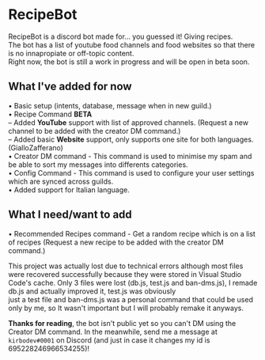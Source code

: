 ﻿# RecipeBot
RecipeBot is a discord bot made for... you guessed it! Giving recipes.<br/>
The bot has a list of youtube food channels and food websites so that there is no innapropiate or off-topic content.<br/>
Right now, the bot is still a work in progress and will be open in beta soon.<br/>

## What I've added for now
• Basic setup (intents, database, message when in new guild.)<br/>
• Recipe Command **BETA**<br/>
– Added **YouTube** support with list of approved channels. (Request a new channel to be added with the creator DM command.)<br/>
– Added basic **Website** support, only supports one site for both languages. (GialloZafferano)<br/>
• Creator DM command - This command is used to minimise my spam and be able to sort my messages into differents categories.<br/>
• Config Command - This command is used to configure your user settings which are synced across guilds.<br/>
• Added support for Italian language.<br/>

## What I need/want to add
• Recommended Recipes command - Get a random recipe which is on a list of recipes (Request a new recipe to be added with the creator DM command.)<br/>

This project was actually lost due to technical errors although most files were recovered successfully because they were stored in Visual Studio<br/> Code's cache. Only 3 files were lost (db.js, test.js and ban-dms.js), I remade db.js and actually improved it, test.js was obviously <br/>just a test file and ban-dms.js was a personal command that could be used only by me, so It wasn't important but I will probably remake it anyways.

**Thanks for reading**, the bot isn't public yet so you can't DM using the Creator DM command. In the meanwhile, send me a message at `kirbodev#0001` on Discord (and just in case it changes my id is 695228246966534255)!
